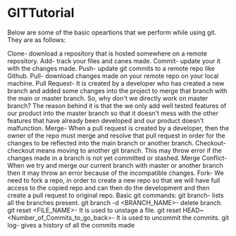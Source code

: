 # GITTutorial

Below are some of the basic opeartions that we perform while using git. They are as follows:

Clone-  download a repository that is hosted somewhere on a remote repository.
Add-    track your files and canes made.
Commit- update your it with the changes made.
Push-   update git commits to a remote repo like Github.
Pull-   download changes made on your remote repo on your local machine.
Pull Request- It is created by a developer who has created a new branch and added some changes into the project to merge that branch with the main or master branch. So, why don't we directly work on master branch? The reason behind it is that the we only add well tested features of our product into the master branch so that it doesn't mess with the other features that have already been developed and our product doesn't malfunction.
Merge- When a pull request is created by a developer, then the owner of the repo must merge and resolve that pull request in order for the changes to be reflected into the main branch or another branch. 
Checkout- checkout means moving to another git branch. This may throw error if the changes made in a branch is not yet committed or stashed.
Merge Conflict- When we try and merge our current branch with master or another branch then it may throw an error because of the incompatible changes. 
Fork- We need to fork a repo, in order to create a new repo so that we will have full access to the copied repo and can then do the development and then create a pull  request to 
original repo.
Basic git commands:
git branch- lists all the branches present.
git branch -d <BRANCH_NAME>- delete  branch.
git reset <FILE_NAME>- It is used to unstage a file.
git reset HEAD~<Number_of_Commits_to_go_back>- It is used to uncommit the commits.
git log- gives a history of all the commits made
